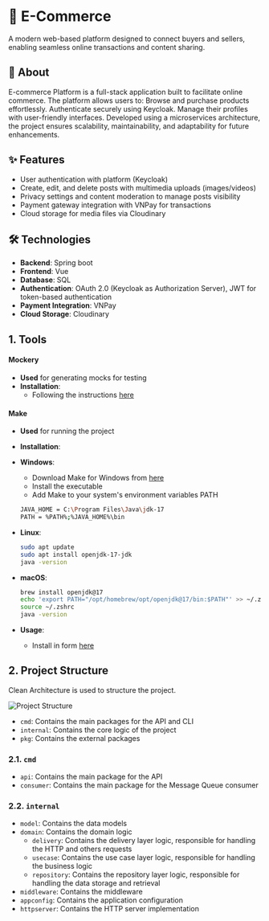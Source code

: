 # 🛒 E-Commerce
A modern web-based platform designed to connect buyers and sellers, enabling seamless online transactions and content sharing.

## 🚀 About
E-commerce Platform is a full-stack application built to facilitate online commerce. The platform allows users to:
Browse and purchase products effortlessly.
Authenticate securely using Keycloak.
Manage their profiles with user-friendly interfaces.
Developed using a microservices architecture, the project ensures scalability, maintainability, and adaptability for future enhancements.

## ✨ Features
- User authentication with platform (Keycloak)
- Create, edit, and delete posts with multimedia uploads (images/videos)
- Privacy settings and content moderation to manage posts visibility
- Payment gateway integration with VNPay for transactions
- Cloud storage for media files via Cloudinary

## 🛠️ Technologies
- **Backend**: Spring boot
- **Frontend**: Vue
- **Database**: SQL
- **Authentication**: OAuth 2.0 (Keycloak as Authorization Server), JWT for token-based authentication
- **Payment Integration**: VNPay
- **Cloud Storage**: Cloudinary

## 1. Tools
#### Mockery
- **Used** for generating mocks for testing
- **Installation**:
    - Following the instructions [here](https://spring.io/guides/gs/spring-boot)
#### Make
- **Used** for running the project
- **Installation**:
- **Windows**:
    - Download Make for Windows from [here](https://www.oracle.com/java/technologies/downloads/)
    - Install the executable
    - Add Make to your system's environment variables PATH
  ```bash
  JAVA_HOME = C:\Program Files\Java\jdk-17
  PATH = %PATH%;%JAVA_HOME%\bin
  ```

- **Linux**:
  ```bash
  sudo apt update
  sudo apt install openjdk-17-jdk
  java -version
  ```

- **macOS**:
  ```bash
  brew install openjdk@17
  echo 'export PATH="/opt/homebrew/opt/openjdk@17/bin:$PATH"' >> ~/.zshrc
  source ~/.zshrc
  java -version
  ```

- **Usage**:
    - Install in form [here](https://maven.apache.org/download.cgi)

## 2. Project Structure
Clean Architecture is used to structure the project.

![Project Structure](https://raw.githubusercontent.com/bxcodec/go-clean-arch/master/clean-arch.png)

- `cmd`: Contains the main packages for the API and CLI
- `internal`: Contains the core logic of the project
- `pkg`: Contains the external packages

### 2.1. `cmd`
- `api`: Contains the main package for the API
- `consumer`: Contains the main package for the Message Queue consumer

### 2.2. `internal`
- `model`: Contains the data models
- `domain`: Contains the domain logic
    + `delivery`: Contains the delivery layer logic, responsible for handling the HTTP and others requests
    + `usecase`: Contains the use case layer logic, responsible for handling the business logic
    + `repository`: Contains the repository layer logic, responsible for handling the data storage and retrieval
- `middleware`: Contains the middleware
- `appconfig`: Contains the application configuration
- `httpserver`: Contains the HTTP server implementation


